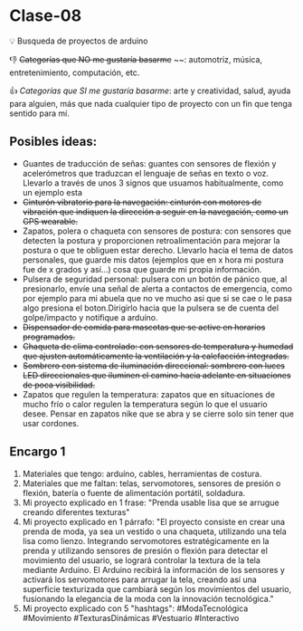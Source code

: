 # Clase-08
:bulb: Busqueda de proyectos de arduino

:-1: ~~Categorías que NO me gustaría basarme~~ ~~: automotriz, música, entretenimiento, computación, etc.

:+1: *Categorías que SI me gustaría basarme*: arte y creatividad, salud, ayuda para alguien, más que nada cualquier tipo de proyecto con un fin que tenga sentido para mí.

## Posibles ideas: 
+ Guantes de traducción de señas: guantes con sensores de flexión y acelerómetros que traduzcan el lenguaje de señas en texto o voz. Llevarlo a través de unos 3 signos que usuamos habitualmente, como un ejemplo esta 
+  ~~Cinturón vibratorio para la navegación: cinturón con motores de vibración que indiquen la dirección a seguir en la navegación, como un GPS wearable.~~
+ Zapatos, polera o chaqueta con sensores de postura: con sensores que detecten la postura y proporcionen retroalimentación para mejorar la postura o que te obliguen  estar derecho. Llevarlo hacia el tema de datos personales, que guarde mis datos (ejemplos que en x hora mi postura fue de x grados y así...) cosa que guarde mi propia información.
+ Pulsera de seguridad personal: pulsera con un botón de pánico que, al presionarlo, envíe una señal de alerta a contactos de emergencia, como por ejemplo para mi abuela que no ve mucho asi que si se cae o le pasa algo presiona el boton.Dirigirlo hacia que la pulsera se de cuenta del golpe/impacto y notifique a arduíno.
+  ~~Dispensador de comida para mascotas que se active en horarios programados.~~
+  ~~Chaqueta de clima controlado: con sensores de temperatura y humedad que ajusten automáticamente la ventilación y la calefacción integradas.~~
+  ~~Sombrero con sistema de iluminación direccional: sombrero con luces LED direccionales que iluminen el camino hacia adelante en situaciones de poca visibilidad.~~
+ Zapatos que regulen la temperatura: zapatos que en situaciones de mucho frío o calor regulen la temperatura según lo que el usuario desee. Pensar en zapatos nike que se abra y se cierre solo sin tener que usar cordones.

## Encargo 1
1. Materiales que tengo: arduíno, cables, herramientas de costura.
2. Materiales que me faltan: telas, servomotores, sensores de presión o flexión, batería o fuente de alimentación portátil, soldadura.
3. Mi proyecto explicado en 1 frase: "Prenda usable lisa que se arrugue creando diferentes texturas"
4. Mi proyecto explicado en 1 párrafo: "El proyecto consiste en crear una prenda de moda, ya sea un vestido o una chaqueta, utilizando una tela lisa como lienzo. Integrando servomotores estratégicamente en la prenda y utilizando sensores de presión o flexión para detectar el movimiento del usuario, se logrará controlar la textura de la tela mediante Arduino. El Arduino recibirá la información de los sensores y activará los servomotores para arrugar la tela, creando así una superficie texturizada que cambiará según los movimientos del usuario, fusionando la elegancia de la moda con la innovación tecnológica."
5. Mi proyecto explicado con 5 "hashtags": #ModaTecnológica #Movimiento #TexturasDinámicas #Vestuario #Interactivo 
